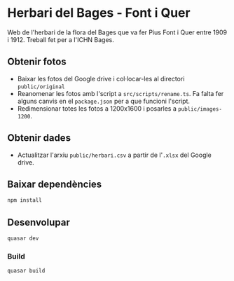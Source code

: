 # Herbari del Bages - Font i Quer

Web de l'herbari de la flora del Bages que va fer Pius Font i Quer entre 1909 i 1912. Treball fet per a l'ICHN Bages.

## Obtenir fotos
 - Baixar les fotos del Google drive i col·locar-les al directori `public/original`
 - Reanomenar les fotos amb l'script a `src/scripts/rename.ts`. Fa falta fer alguns canvis en el `package.json` per a que funcioni l'script.
 - Redimensionar totes les fotos a 1200x1600 i posarles a `public/images-1200`.

## Obtenir dades
 - Actualitzar l'arxiu `public/herbari.csv` a partir de l'`.xlsx` del Google drive.

## Baixar dependències
```bash
npm install
```

## Desenvolupar
```bash
quasar dev
```

### Build
```bash
quasar build

```
